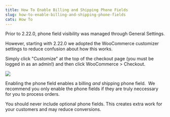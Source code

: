 ```yaml
---
title: How To Enable Billing and Shipping Phone Fields
slug: how-to-enable-billing-and-shipping-phone-fields
cats: How To
---
```



  <p>
    Prior to 2.22.0, phone field visibility was managed through General Settings.
  </p>
  <p>
    However, starting with 2.22.0 we adopted the WooCommerce customizer settings to reduce confusion about how this works.&nbsp;
  </p>
  <p>
    Simply click "Customize" at the top of the checkout page (you must be logged in as an admin!) and then click WooCommerce &gt; Checkout.&nbsp;
  </p>
  <p>
    <img src="https://s3.amazonaws.com/helpscout.net/docs/assets/5bdde2822c7d3a01757ac42e/images/5d0a4c6b04286318cac47297/file-b4WvlWgE6B.png" />
  </p>
  <p>
    Enabling the phone field enables a billing <em>and</em> shipping phone field.&nbsp; We recommend you only enable the phone fields if they are truly neccessary for you to process orders.&nbsp;
  </p>
  <p>
    You should never include optional phone fields. This creates extra work for your customers and may reduce conversions.&nbsp;
  </p>
